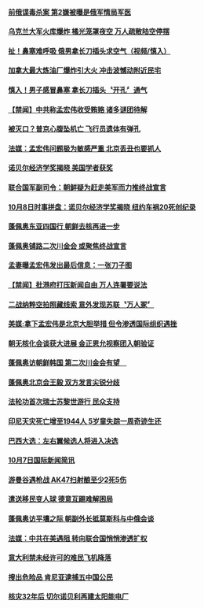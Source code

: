 #### [前俄谍毒杀案 第2嫌被曝是俄军情局军医](../pages/news202/a1394631.md?t=10091531?t=10091232) 

#### [乌克兰大军火库爆炸 橘光笼罩夜空 万人疏散陆空停摆](../pages/news202/a1394635.md?t=10091531?t=10091232) 

#### [扯！鼻塞难呼吸 俄男拿长刀插头求空气（视频/慎入）](../pages/news202/a1394625.md?t=10091531?t=10091232) 

#### [加拿大最大炼油厂爆炸引大火 冲击波憾动附近民宅](../pages/news202/a1394627.md?t=10091531?t=10091232) 

#### [慎入！男子感冒鼻塞  拿长刀插头〝开孔〞通气](../pages/news202/a1394626.md?t=10091531?t=10091232) 

#### [【禁闻】中共称孟宏伟收受贿赂 诸多谜团待解](../pages/news202/a1394575.md?t=10091531?t=10091232) 

#### [被灭口？普京心腹坠机亡 飞行员遗体有弹孔](../pages/news202/a1394599.md?t=10091531?t=10091232) 


#### [法媒：孟宏伟问题极为敏感严重 北京丢丑也要抓人](../pages/news202/a1394403.md?t=10091531?t=10091232) 

#### [诺贝尔经济学奖揭晓 美国学者获奖](../pages/news202/a1394539.md?t=10091531?t=10091232) 

#### [联合国军副司令：朝鲜疑为赶走美军而力推终战宣言](../pages/news202/a1394591.md?t=10091531?t=10091232) 

#### [10月8日时事拼盘：诺贝尔经济学奖揭晓 纽约车祸20死创纪录](../pages/news202/a1394564.md?t=10091531?t=10091232) 

#### [蓬佩奥东亚四国行 朝鲜去核再进一步](../pages/news202/a1394584.md?t=10091531?t=10091232) 

#### [蓬佩奥铺路二次川金会 或聚焦终战宣言](../pages/news202/a1394579.md?t=10091531?t=10091232) 

#### [孟妻曝孟宏伟发出最后信息：一张刀子图](../pages/news202/a1394453.md?t=10091531?t=10091232) 

#### [【禁闻】批港府打压新闻自由 万人连署要说法](../pages/news202/a1394573.md?t=10091531?t=10091232) 

#### [二战纳粹空拍照藏线索 意外发现苏联〝万人冢〞](../pages/news202/a1394568.md?t=10091531?t=10091232) 

#### [美媒:拿下孟宏伟是北京大胆举措 但令渗透国际组织遇挫](../pages/news202/a1394552.md?t=10091531?t=10091232) 

#### [朝无核化会谈获大进展 金正恩允视察团入朝验证](../pages/news202/a1394551.md?t=10091531?t=10091232) 


#### [蓬佩奥访朝鲜韩国 第二次川金会有望　](../pages/news202/a1394537.md?t=10091531?t=10091232) 

#### [蓬佩奥北京会王毅 双方发言尖锐分歧](../pages/news202/a1394528.md?t=10091531?t=10091232) 

#### [法轮功首次瑞士苏黎世游行 民众支持](../pages/news202/a1394526.md?t=10091531?t=10091232) 

#### [印尼天灾死亡增至1944人 5岁童失踪一周奇迹生还](../pages/news202/a1394519.md?t=10091531?t=10091232) 

#### [巴西大选：左右翼候选人将进入决选](../pages/news202/a1394515.md?t=10091531?t=10091232) 


#### [10月7日国际新闻简讯](../pages/news202/a1394507.md?t=10091531?t=10091232) 

#### [游曼谷遇枪战 AK47扫射酿至少2死5伤](../pages/news202/a1394497.md?t=10091531?t=10091232) 

#### [遣送移民变人球 德意互踢难解困局](../pages/news202/a1394491.md?t=10091531?t=10091232) 

#### [蓬佩奥访平壤之际 朝副外长抵莫斯科与中俄会谈](../pages/news202/a1394485.md?t=10091531?t=10091232) 

#### [法媒：中共在美遇阻  转向联合国悄悄渗透扩权](../pages/news202/a1394482.md?t=10091531?t=10091232) 


#### [意大利禁未经许可的难民飞机降落](../pages/news202/a1394461.md?t=10091531?t=10091232) 

#### [搜出危险品 肯尼亚逮捕五中国公民](../pages/news202/a1394458.md?t=10091531?t=10091232) 

#### [核灾32年后 切尔诺贝利再建太阳能电厂](../pages/news202/a1394247.md?t=10091531?t=10091232) 

